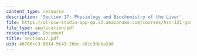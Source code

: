 ```yaml
---
content_type: resource
description: 'Section 17: Physiology and Biochemistry of the Liver'
file: https://ol-ocw-studio-app-qa.s3.amazonaws.com/courses/hst-121-gastroenterology-fall-2005/46786cc305149c4326ece8cc3deba2a8_section17.pdf
file_type: application/pdf
resourcetype: Document
title: section17.pdf
uid: 46786cc3-0514-9c43-26ec-e8cc3deba2a8
---
```

